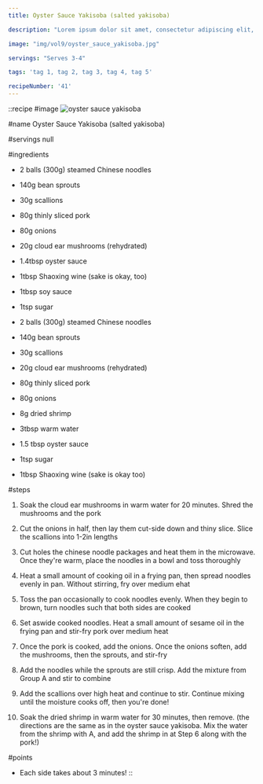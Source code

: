 ```yaml
---
title: Oyster Sauce Yakisoba (salted yakisoba)

description: "Lorem ipsum dolor sit amet, consectetur adipiscing elit, sed do eiusmod tempor incididunt ut labore et dolore magna aliqua. Tincidunt eget nullam non nisi est sit amet facilisis."

image: "img/vol9/oyster_sauce_yakisoba.jpg"

servings: "Serves 3-4"

tags: 'tag 1, tag 2, tag 3, tag 4, tag 5'

recipeNumber: '41'
---
```


::recipe
#image
![oyster sauce yakisoba](/img/vol9/oyster_sauce_yakisoba.jpg)

#name
Oyster Sauce Yakisoba (salted yakisoba)

#servings
null

#ingredients
- 2 balls (300g) steamed Chinese noodles
- 140g bean sprouts
- 30g scallions
- 80g thinly sliced pork
- 80g onions
- 20g cloud ear mushrooms (rehydrated)

- 1.4tbsp oyster sauce
- 1tbsp Shaoxing wine (sake is okay, too)
- 1tbsp soy sauce
- 1tsp sugar

- 2 balls (300g) steamed Chinese noodles
- 140g bean sprouts
- 30g scallions
- 20g cloud ear mushrooms (rehydrated)
- 80g thinly sliced pork
- 80g onions
- 8g dried shrimp
- 3tbsp warm water

- 1.5 tbsp oyster sauce
- 1tsp sugar
- 1tbsp Shaoxing wine (sake is okay too)

#steps
1. Soak the cloud ear mushrooms in warm water for 20 minutes. Shred the mushrooms and the pork

2. Cut the onions in half, then lay them cut-side down and thiny slice. Slice the scallions into 1-2in lengths

3. Cut holes the chinese noodle packages and heat them in the microwave. Once they're warm, place the noodles in a bowl and toss thoroughly

4. Heat a small amount of cooking oil in a frying pan, then spread noodles evenly in pan. Without stirring, fry over medium ehat

5. Toss the pan occasionally to cook noodles evenly. When they begin to brown, turn noodles such that both sides are cooked

6. Set aswide cooked noodles. Heat a small amount of sesame oil in the frying pan and stir-fry pork over medium heat

7. Once the pork is cooked, add the onions. Once the onions soften, add the mushrooms, then the sprouts, and stir-fry

8. Add the noodles while the sprouts are still crisp. Add the mixture from Group A and stir to combine

9. Add the scallions over high heat and continue to stir. Continue mixing until the moisture cooks off, then you're done!

10. Soak the dried shrimp in warm water for 30 minutes, then remove. (the directions are the same as in the oyster sauce yakisoba. Mix the water from the shrimp with A, and add the shrimp in at Step 6 along with the pork!)

#points
- Each side takes about 3 minutes!
::